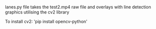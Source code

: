 lanes.py file takes the test2.mp4 raw file and overlays with line detection graphics utilising the cv2 library

To install cv2: 'pip install opencv-python'